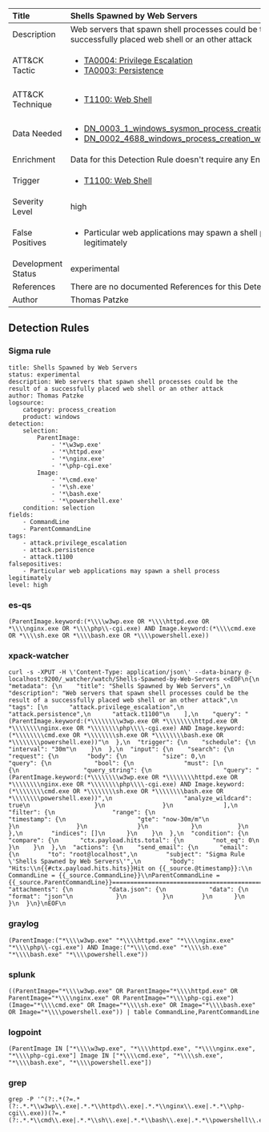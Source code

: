 | Title                | Shells Spawned by Web Servers                                                                                                                                                 |
|:---------------------|:------------------------------------------------------------------------------------------------------------------------------------------------------------|
| Description          | Web servers that spawn shell processes could be the result of a successfully placed web shell or an other attack                                                                                                                                           |
| ATT&amp;CK Tactic    |  <ul><li>[TA0004: Privilege Escalation](https://attack.mitre.org/tactics/TA0004)</li><li>[TA0003: Persistence](https://attack.mitre.org/tactics/TA0003)</li></ul>  |
| ATT&amp;CK Technique | <ul><li>[T1100: Web Shell](https://attack.mitre.org/techniques/T1100)</li></ul>  |
| Data Needed          | <ul><li>[DN_0003_1_windows_sysmon_process_creation](../Data_Needed/DN_0003_1_windows_sysmon_process_creation.md)</li><li>[DN_0002_4688_windows_process_creation_with_commandline](../Data_Needed/DN_0002_4688_windows_process_creation_with_commandline.md)</li></ul>  |
| Enrichment           |  Data for this Detection Rule doesn't require any Enrichments.  |
| Trigger              | <ul><li>[T1100: Web Shell](../Triggers/T1100.md)</li></ul>  |
| Severity Level       | high |
| False Positives      | <ul><li>Particular web applications may spawn a shell process legitimately</li></ul>  |
| Development Status   | experimental |
| References           |  There are no documented References for this Detection Rule yet  |
| Author               | Thomas Patzke |


## Detection Rules

### Sigma rule

```
title: Shells Spawned by Web Servers
status: experimental
description: Web servers that spawn shell processes could be the result of a successfully placed web shell or an other attack
author: Thomas Patzke
logsource:
    category: process_creation
    product: windows
detection:
    selection:
        ParentImage:
            - '*\w3wp.exe'
            - '*\httpd.exe'
            - '*\nginx.exe'
            - '*\php-cgi.exe'
        Image:
            - '*\cmd.exe'
            - '*\sh.exe'
            - '*\bash.exe'
            - '*\powershell.exe'
    condition: selection
fields:
    - CommandLine
    - ParentCommandLine
tags:
    - attack.privilege_escalation
    - attack.persistence
    - attack.t1100
falsepositives:
    - Particular web applications may spawn a shell process legitimately
level: high

```





### es-qs
    
```
(ParentImage.keyword:(*\\\\w3wp.exe OR *\\\\httpd.exe OR *\\\\nginx.exe OR *\\\\php\\-cgi.exe) AND Image.keyword:(*\\\\cmd.exe OR *\\\\sh.exe OR *\\\\bash.exe OR *\\\\powershell.exe))
```


### xpack-watcher
    
```
curl -s -XPUT -H \'Content-Type: application/json\' --data-binary @- localhost:9200/_watcher/watch/Shells-Spawned-by-Web-Servers <<EOF\n{\n  "metadata": {\n    "title": "Shells Spawned by Web Servers",\n    "description": "Web servers that spawn shell processes could be the result of a successfully placed web shell or an other attack",\n    "tags": [\n      "attack.privilege_escalation",\n      "attack.persistence",\n      "attack.t1100"\n    ],\n    "query": "(ParentImage.keyword:(*\\\\\\\\w3wp.exe OR *\\\\\\\\httpd.exe OR *\\\\\\\\nginx.exe OR *\\\\\\\\php\\\\-cgi.exe) AND Image.keyword:(*\\\\\\\\cmd.exe OR *\\\\\\\\sh.exe OR *\\\\\\\\bash.exe OR *\\\\\\\\powershell.exe))"\n  },\n  "trigger": {\n    "schedule": {\n      "interval": "30m"\n    }\n  },\n  "input": {\n    "search": {\n      "request": {\n        "body": {\n          "size": 0,\n          "query": {\n            "bool": {\n              "must": [\n                {\n                  "query_string": {\n                    "query": "(ParentImage.keyword:(*\\\\\\\\w3wp.exe OR *\\\\\\\\httpd.exe OR *\\\\\\\\nginx.exe OR *\\\\\\\\php\\\\-cgi.exe) AND Image.keyword:(*\\\\\\\\cmd.exe OR *\\\\\\\\sh.exe OR *\\\\\\\\bash.exe OR *\\\\\\\\powershell.exe))",\n                    "analyze_wildcard": true\n                  }\n                }\n              ],\n              "filter": {\n                "range": {\n                  "timestamp": {\n                    "gte": "now-30m/m"\n                  }\n                }\n              }\n            }\n          }\n        },\n        "indices": []\n      }\n    }\n  },\n  "condition": {\n    "compare": {\n      "ctx.payload.hits.total": {\n        "not_eq": 0\n      }\n    }\n  },\n  "actions": {\n    "send_email": {\n      "email": {\n        "to": "root@localhost",\n        "subject": "Sigma Rule \'Shells Spawned by Web Servers\'",\n        "body": "Hits:\\n{{#ctx.payload.hits.hits}}Hit on {{_source.@timestamp}}:\\n      CommandLine = {{_source.CommandLine}}\\nParentCommandLine = {{_source.ParentCommandLine}}================================================================================\\n{{/ctx.payload.hits.hits}}",\n        "attachments": {\n          "data.json": {\n            "data": {\n              "format": "json"\n            }\n          }\n        }\n      }\n    }\n  }\n}\nEOF\n
```


### graylog
    
```
(ParentImage:("*\\\\w3wp.exe" "*\\\\httpd.exe" "*\\\\nginx.exe" "*\\\\php\\-cgi.exe") AND Image:("*\\\\cmd.exe" "*\\\\sh.exe" "*\\\\bash.exe" "*\\\\powershell.exe"))
```


### splunk
    
```
((ParentImage="*\\\\w3wp.exe" OR ParentImage="*\\\\httpd.exe" OR ParentImage="*\\\\nginx.exe" OR ParentImage="*\\\\php-cgi.exe") (Image="*\\\\cmd.exe" OR Image="*\\\\sh.exe" OR Image="*\\\\bash.exe" OR Image="*\\\\powershell.exe")) | table CommandLine,ParentCommandLine
```


### logpoint
    
```
(ParentImage IN ["*\\\\w3wp.exe", "*\\\\httpd.exe", "*\\\\nginx.exe", "*\\\\php-cgi.exe"] Image IN ["*\\\\cmd.exe", "*\\\\sh.exe", "*\\\\bash.exe", "*\\\\powershell.exe"])
```


### grep
    
```
grep -P '^(?:.*(?=.*(?:.*.*\\w3wp\\.exe|.*.*\\httpd\\.exe|.*.*\\nginx\\.exe|.*.*\\php-cgi\\.exe))(?=.*(?:.*.*\\cmd\\.exe|.*.*\\sh\\.exe|.*.*\\bash\\.exe|.*.*\\powershell\\.exe)))'
```



